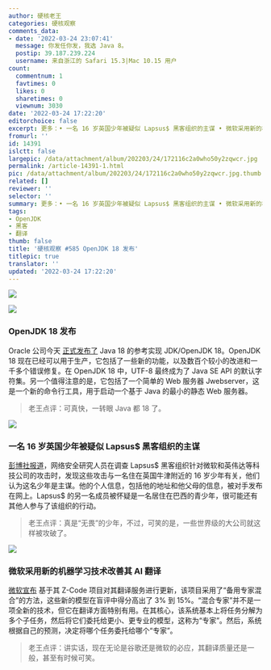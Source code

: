 ```yaml
---
author: 硬核老王
categories: 硬核观察
comments_data:
- date: '2022-03-24 23:07:41'
  message: 你发任你发，我选 Java 8。
  postip: 39.187.239.224
  username: 来自浙江的 Safari 15.3|Mac 10.15 用户
count:
  commentnum: 1
  favtimes: 0
  likes: 0
  sharetimes: 0
  viewnum: 3030
date: '2022-03-24 17:22:20'
editorchoice: false
excerpt: 更多：• 一名 16 岁英国少年被疑似 Lapsus$ 黑客组织的主谋 • 微软采用新的机器学习技术改善其 AI 翻译
fromurl: ''
id: 14391
islctt: false
largepic: /data/attachment/album/202203/24/172116c2a0who50y2zqwcr.jpg
permalink: /article-14391-1.html
pic: /data/attachment/album/202203/24/172116c2a0who50y2zqwcr.jpg.thumb.jpg
related: []
reviewer: ''
selector: ''
summary: 更多：• 一名 16 岁英国少年被疑似 Lapsus$ 黑客组织的主谋 • 微软采用新的机器学习技术改善其 AI 翻译
tags:
- OpenJDK
- 黑客
- 翻译
thumb: false
title: '硬核观察 #585 OpenJDK 18 发布'
titlepic: true
translator: ''
updated: '2022-03-24 17:22:20'
---
```


![](/data/attachment/album/202203/24/172116c2a0who50y2zqwcr.jpg)


![](/data/attachment/album/202203/24/172123di824z4ydjilglfd.jpg)


### OpenJDK 18 发布


Oracle 公司今天 [正式发布了](https://jdk.java.net/18/) Java 18 的参考实现 JDK/OpenJDK 18。OpenJDK 18 现在已经可以用于生产，它包括了一些新的功能，以及数百个较小的改进和一千多个错误修复。在 OpenJDK 18 中，UTF-8 最终成为了 Java SE API 的默认字符集。另一个值得注意的是，它包括了一个简单的 Web 服务器 Jwebserver，这是一个新的命令行工具，用于启动一个基于 Java 的最小的静态 Web 服务器。



> 
> 老王点评：可真快，一转眼 Java 都 18 了。
> 
> 
> 


![](/data/attachment/album/202203/24/172147twwh9zy6yvvh1ghv.jpg)


### 一名 16 岁英国少年被疑似 Lapsus$ 黑客组织的主谋


[彭博社报道](https://www.bloomberg.com/news/articles/2022-03-23/teen-suspected-by-cyber-researchers-of-being-lapsus-mastermind?sref=ylv224K8)，网络安全研究人员在调查 Lapsus$ 黑客组织针对微软和英伟达等科技公司的攻击时，发现这些攻击与一名住在英国牛津附近的 16 岁少年有关，他们认为这名少年是主谋。他的个人信息，包括他的地址和他父母的信息，被对手发布在网上。Lapsus$ 的另一名成员被怀疑是一名居住在巴西的青少年，很可能还有其他人参与了该组织的行动。



> 
> 老王点评：真是“无畏”的少年，不过，可笑的是，一些世界级的大公司就这样被攻破了。
> 
> 
> 


![](/data/attachment/album/202203/24/172155n9lb2ob96fnly9lh.jpg)


### 微软采用新的机器学习技术改善其 AI 翻译


[微软宣布](https://techcrunch.com/2022/03/22/microsoft-improves-its-ai-translations-with-z-code/) 基于其 Z-Code 项目对其翻译服务进行更新，该项目采用了“备用专家混合”的方法，这些新的模型在盲评中得分高出了 3% 到 15%。“混合专家”并不是一项全新的技术，但它在翻译方面特别有用。在其核心，该系统基本上将任务分解为多个子任务，然后将它们委托给更小、更专业的模型，这称为“专家”。然后，系统根据自己的预测，决定将哪个任务委托给哪个“专家”。



> 
> 老王点评：讲实话，现在无论是谷歌还是微软的必应，其翻译质量还是一般，甚至有时候可笑。
> 
> 
>